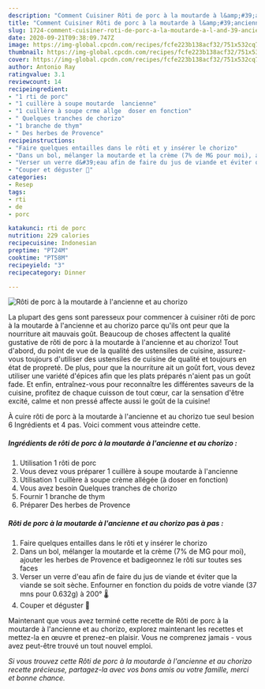 ```yaml
---
description: "Comment Cuisiner Rôti de porc à la moutarde à l&amp;#39;ancienne et au chorizo"
title: "Comment Cuisiner Rôti de porc à la moutarde à l&amp;#39;ancienne et au chorizo"
slug: 1724-comment-cuisiner-roti-de-porc-a-la-moutarde-a-l-and-39-ancienne-et-au-chorizo
date: 2020-09-21T09:38:09.747Z
image: https://img-global.cpcdn.com/recipes/fcfe223b138acf32/751x532cq70/roti-de-porc-a-la-moutarde-a-lancienne-et-au-chorizo-photo-principale-de-la-recette.jpg
thumbnail: https://img-global.cpcdn.com/recipes/fcfe223b138acf32/751x532cq70/roti-de-porc-a-la-moutarde-a-lancienne-et-au-chorizo-photo-principale-de-la-recette.jpg
cover: https://img-global.cpcdn.com/recipes/fcfe223b138acf32/751x532cq70/roti-de-porc-a-la-moutarde-a-lancienne-et-au-chorizo-photo-principale-de-la-recette.jpg
author: Antonio Ray
ratingvalue: 3.1
reviewcount: 14
recipeingredient:
- "1 rti de porc"
- "1 cuillère à soupe moutarde  lancienne"
- "1 cuillère à soupe crme allge  doser en fonction"
- " Quelques tranches de chorizo"
- "1 branche de thym"
- " Des herbes de Provence"
recipeinstructions:
- "Faire quelques entailles dans le rôti et y insérer le chorizo"
- "Dans un bol, mélanger la moutarde et la crème (7% de MG pour moi), ajouter les herbes de Provence et badigeonnez le rôti sur toutes ses faces"
- "Verser un verre d&#39;eau afin de faire du jus de viande et éviter que la viande se soit sèche. Enfourner en fonction du poids de votre viande (37 mns pour 0.632g) à 200° 🌡"
- "Couper et déguster 🤤"
categories:
- Resep
tags:
- rti
- de
- porc

katakunci: rti de porc 
nutrition: 229 calories
recipecuisine: Indonesian
preptime: "PT24M"
cooktime: "PT58M"
recipeyield: "3"
recipecategory: Dinner

---
```



![Rôti de porc à la moutarde à l&#39;ancienne et au chorizo](https://img-global.cpcdn.com/recipes/fcfe223b138acf32/751x532cq70/roti-de-porc-a-la-moutarde-a-lancienne-et-au-chorizo-photo-principale-de-la-recette.jpg)

La plupart des gens sont paresseux pour commencer à cuisiner rôti de porc à la moutarde à l&#39;ancienne et au chorizo parce qu'ils ont peur que la nourriture ait mauvais goût. Beaucoup de choses affectent la qualité gustative de rôti de porc à la moutarde à l&#39;ancienne et au chorizo! Tout d'abord, du point de vue de la qualité des ustensiles de cuisine, assurez-vous toujours d'utiliser des ustensiles de cuisine de qualité et toujours en état de propreté. De plus, pour que la nourriture ait un goût fort, vous devez utiliser une variété d'épices afin que les plats préparés n'aient pas un goût fade. Et enfin, entraînez-vous pour reconnaître les différentes saveurs de la cuisine, profitez de chaque cuisson de tout cœur, car la sensation d'être excité, calme et non pressé affecte aussi le goût de la cuisine!

<!--inarticleads1-->

À cuire rôti de porc à la moutarde à l&#39;ancienne et au chorizo tue seul besion 6 Ingrédients et 4 pas. Voici comment vous atteindre cette.

##### Ingrédients de rôti de porc à la moutarde à l&#39;ancienne et au chorizo :

1. Utilisation 1 rôti de porc
1. Vous devez vous préparer 1 cuillère à soupe moutarde à l&#39;ancienne
1. Utilisation 1 cuillère à soupe crème allégée (à doser en fonction)
1. Vous avez besoin  Quelques tranches de chorizo
1. Fournir 1 branche de thym
1. Préparer  Des herbes de Provence




<!--inarticleads2-->

##### Rôti de porc à la moutarde à l&#39;ancienne et au chorizo pas à pas :

1. Faire quelques entailles dans le rôti et y insérer le chorizo
1. Dans un bol, mélanger la moutarde et la crème (7% de MG pour moi), ajouter les herbes de Provence et badigeonnez le rôti sur toutes ses faces
1. Verser un verre d&#39;eau afin de faire du jus de viande et éviter que la viande se soit sèche. Enfourner en fonction du poids de votre viande (37 mns pour 0.632g) à 200° 🌡
1. Couper et déguster 🤤




<!--inarticleads1-->

<p>
Maintenant que vous avez terminé cette recette de Rôti de porc à la moutarde à l&#39;ancienne et au chorizo, explorez maintenant les recettes et mettez-la en œuvre et prenez-en plaisir. Vous ne comprenez jamais - vous avez peut-être trouvé un tout nouvel emploi.
</p>

<p>
<i>Si vous trouvez cette Rôti de porc à la moutarde à l&#39;ancienne et au chorizo recette précieuse, partagez-la avec vos bons amis ou votre famille, merci et bonne chance.</i>
</p>
